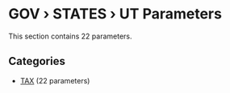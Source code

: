 # GOV › STATES › UT Parameters

This section contains 22 parameters.

## Categories

- [TAX](tax/index.md) (22 parameters)
